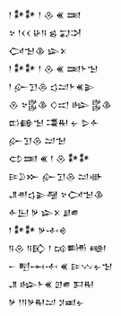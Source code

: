<div class='block'>
<div class='line'>𒁹 𒀯𒀯 𒁹 𒊮 𒌍 𒌅</div>
<div class='line'>𒆳 𒁹𒌋𒌋 𒄩𒀀 𒌗 𒍑𒋫</div>
<div class='line'>𒉏𒈠𒆠 𒇽𒉽</div>
<div class='line'>𒁹 𒀯𒀯 𒁹 𒊮 𒌍 𒌅𒈨𒈠</div>
<div class='line'>𒁹 𒅎𒋛𒁲 𒌓𒁺𒈨𒌍𒉌</div>
<div class='line'>𒊮 𒆳𒌵𒆠 𒄭𒀊 𒈗 𒌵𒆠</div>
<div class='line'>𒆗𒂵𒈠 𒃮𒊑 𒉡 𒌇𒅆</div>
<div class='line'>𒅎𒋛𒁲 𒁺𒈠</div>
<div class='line'>𒌌𒌅 𒌍 𒁹 𒊮 𒀯𒀯</div>
<div class='line'>𒄿𒊒𒁍 𒅎𒋛𒁲 𒁺𒀝</div>
<div class='line'>𒂗𒉣𒌓𒉌𒆷 𒆳𒉏𒈠𒆠</div>
<div class='line'>𒅆𒌨 𒃻 𒇽𒉽 𒋗𒌑</div>
<div class='line'>𒁹 𒀯𒀯 𒃻𒋾𒄴</div>
<div class='line'>𒀀𒊮 𒀀𒃼 𒁹 𒄘𒌦 𒅍</div>
<div class='line'>𒀸 𒋃𒆰𒋾 𒌍 𒄿𒉼𒉡𒈠</div>
<div class='line'>𒂗 𒈗𒈨𒌍 𒇻𒌑 𒁕𒊑</div>
<div class='line'>𒃻 𒁹𒀀𒃻𒊑𒁺 𒋡𒀜𒉡</div>
</div>